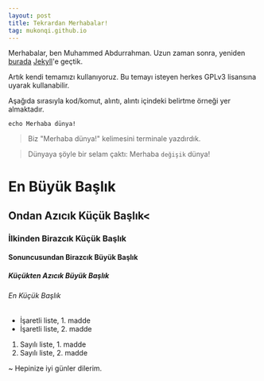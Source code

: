 ```yaml
---
layout: post
title: Tekrardan Merhabalar!
tag: mukonqi.github.io
---
```

Merhabalar, ben Muhammed Abdurrahman. Uzun zaman sonra, yeniden [burada](https://mukonqi.github.io) [Jekyll](https://jekyllrb.com)'e geçtik.

Artık kendi temamızı kullanıyoruz. Bu temayı isteyen herkes GPLv3 lisansına uyarak kullanabilir.

Aşağıda sırasıyla kod/komut, alıntı, alıntı içindeki belirtme örneği yer almaktadır.

```echo Merhaba dünya!```
> Biz "Merhaba dünya!" kelimesini terminale yazdırdık.

> Dünyaya şöyle bir selam çaktı: Merhaba `değişik` dünya!


# En Büyük Başlık

## Ondan Azıcık Küçük Başlık<

<h3 id="id00">İlkinden Birazcık Küçük Başlık</h3>

#### Sonuncusundan Birazcık Büyük Başlık

##### Küçükten Azıcık Büyük Başlık

###### En Küçük Başlık


* İşaretli liste, 1. madde
* İşaretli liste, 2. madde

1. Sayılı liste, 1. madde
2. Sayılı liste, 2. madde

~ Hepinize iyi günler dilerim. 